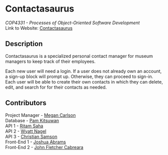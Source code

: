# Contactasaurus
*COP4331 - Processes of Object-Oriented Software Development*
<br> Link to Website: [Contactasaurus](http://contactasaurus.com/)

## Description
Contactasaurus is a specialized personal contact manager for museum managers to keep track of their employees.

Each new user will need a login. If a user does not already own an account, a sign-up block will prompt up. Otherwise, they can proceed to sign-in. Each user will be able to create their own contacts in which they can delete, edit, and search for for their contacts as needed.

## Contributors
Project Manager - [Megan Carlson](https://github.com/meglc)
<br> Database - [Pam Kitsuwan](https://github.com/sspamss)
<br> API 1 - [Ritam Saha](https://github.com/riptam)
<br> API 2 - [Wyatt Nagel](https://github.com/nagelwy)
<br> API 3 - [Christian Samson](https://github.com/rewindnuclear)
<br> Front-End 1 - [Joshua Abrams](https://github.com/j-b-rams)
<br> Front-End 2 - [John Fletcher Cabreara](johncabrera77)
